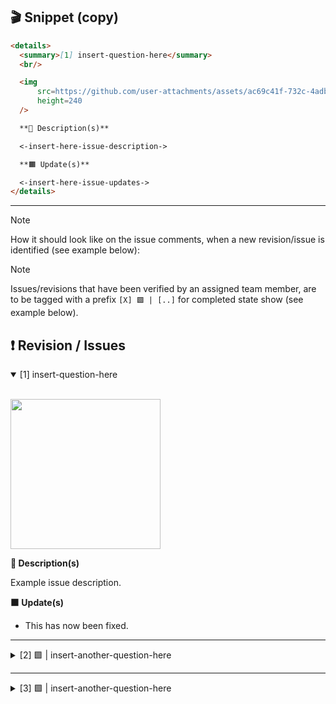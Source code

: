 ## 🎬 Snippet (copy)

```markdown
<details>
  <summary>[1] insert-question-here</summary>
  <br/>

  <img
      src=https://github.com/user-attachments/assets/ac69c41f-732c-4adb-a7bc-864f3a5e73a8
      height=240
  />

  **📝 Description(s)**

  <-insert-here-issue-description->

  **🟧 Update(s)**

  <-insert-here-issue-updates->
</details>
```

---

> [!NOTE]
> How it should look like on the issue comments, when a new revision/issue is identified (see example below):

> [!NOTE]
> Issues/revisions that have been verified by an assigned team member, are to be tagged with a prefix `[X] 🟩 | [..]` for completed state show (see example below).

## ❗️ Revision / Issues

<details open>
  <summary>[1] insert-question-here</summary>
  <br/>

  <img
      src=https://github.com/user-attachments/assets/ac69c41f-732c-4adb-a7bc-864f3a5e73a8
      height=240
  />

  **📝 Description(s)**
  
  Example issue description.

  **🟧 Update(s)**

  - This has now been fixed.
</details>

---

<details>
  <summary>[2] 🟩 | insert-another-question-here</summary>
  <br/>

  <img
      src=https://github.com/user-attachments/assets/ac69c41f-732c-4adb-a7bc-864f3a5e73a8
      height=240
  />

  **📝 Description(s)**
  
  Example issue description.

  **🟧 Update(s)**
  
  - This is now causing issues in another component.
</details>

---

<details>
  <summary>[3] 🟩 | insert-another-question-here</summary>
  <br/>

  <img
      src=https://github.com/user-attachments/assets/ac69c41f-732c-4adb-a7bc-864f3a5e73a8
      height=240
  />
  
  **📝 Description(s)**
  
  Example issue description.

  **🟧 Update(s)**
  
  - This is now causing issues everywhere.
</details>
